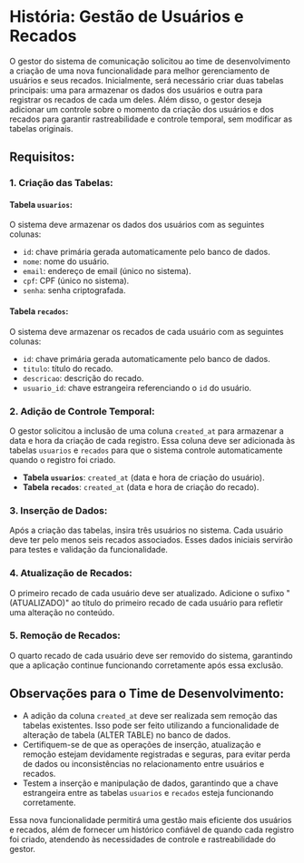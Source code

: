 # História: Gestão de Usuários e Recados

O gestor do sistema de comunicação solicitou ao time de desenvolvimento a criação de uma nova funcionalidade para melhor gerenciamento de usuários e seus recados. Inicialmente, será necessário criar duas tabelas principais: uma para armazenar os dados dos usuários e outra para registrar os recados de cada um deles. Além disso, o gestor deseja adicionar um controle sobre o momento da criação dos usuários e dos recados para garantir rastreabilidade e controle temporal, sem modificar as tabelas originais.

## Requisitos:

### 1. Criação das Tabelas:

#### Tabela `usuarios`:

O sistema deve armazenar os dados dos usuários com as seguintes colunas:

- `id`: chave primária gerada automaticamente pelo banco de dados.
- `nome`: nome do usuário.
- `email`: endereço de email (único no sistema).
- `cpf`: CPF (único no sistema).
- `senha`: senha criptografada.

#### Tabela `recados`:

O sistema deve armazenar os recados de cada usuário com as seguintes colunas:

- `id`: chave primária gerada automaticamente pelo banco de dados.
- `titulo`: título do recado.
- `descricao`: descrição do recado.
- `usuario_id`: chave estrangeira referenciando o `id` do usuário.

### 2. Adição de Controle Temporal:

O gestor solicitou a inclusão de uma coluna `created_at` para armazenar a data e hora da criação de cada registro. Essa coluna deve ser adicionada às tabelas `usuarios` e `recados` para que o sistema controle automaticamente quando o registro foi criado.

- **Tabela `usuarios`**: `created_at` (data e hora de criação do usuário).
- **Tabela `recados`**: `created_at` (data e hora de criação do recado).

### 3. Inserção de Dados:

Após a criação das tabelas, insira três usuários no sistema. Cada usuário deve ter pelo menos seis recados associados. Esses dados iniciais servirão para testes e validação da funcionalidade.

### 4. Atualização de Recados:

O primeiro recado de cada usuário deve ser atualizado. Adicione o sufixo "(ATUALIZADO)" ao título do primeiro recado de cada usuário para refletir uma alteração no conteúdo.

### 5. Remoção de Recados:

O quarto recado de cada usuário deve ser removido do sistema, garantindo que a aplicação continue funcionando corretamente após essa exclusão.

## Observações para o Time de Desenvolvimento:

- A adição da coluna `created_at` deve ser realizada sem remoção das tabelas existentes. Isso pode ser feito utilizando a funcionalidade de alteração de tabela (ALTER TABLE) no banco de dados.
- Certifiquem-se de que as operações de inserção, atualização e remoção estejam devidamente registradas e seguras, para evitar perda de dados ou inconsistências no relacionamento entre usuários e recados.
- Testem a inserção e manipulação de dados, garantindo que a chave estrangeira entre as tabelas `usuarios` e `recados` esteja funcionando corretamente.

Essa nova funcionalidade permitirá uma gestão mais eficiente dos usuários e recados, além de fornecer um histórico confiável de quando cada registro foi criado, atendendo às necessidades de controle e rastreabilidade do gestor.
